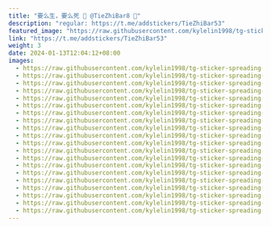 ```yaml
---
title: "要么生，要么死 🥲 @TieZhiBar8 🥲"
description: "regular: https://t.me/addstickers/TieZhiBar53"
featured_image: "https://raw.githubusercontent.com/kylelin1998/tg-sticker-spreading-worldwide-images/main/img/fd1f46e6-7607-43fe-be41-1da961732ab4.jpg"
link: "https://t.me/addstickers/TieZhiBar53"
weight: 3
date: 2024-01-13T12:04:12+08:00
images:
  - https://raw.githubusercontent.com/kylelin1998/tg-sticker-spreading-worldwide-images/main/img/fd1f46e6-7607-43fe-be41-1da961732ab4.jpg
  - https://raw.githubusercontent.com/kylelin1998/tg-sticker-spreading-worldwide-images/main/img/b84242a0-f2dc-4901-a572-e64c94dac7ff.jpg
  - https://raw.githubusercontent.com/kylelin1998/tg-sticker-spreading-worldwide-images/main/img/980a75b7-3374-47d0-a28b-fc98c7a861f6.jpg
  - https://raw.githubusercontent.com/kylelin1998/tg-sticker-spreading-worldwide-images/main/img/afb07ee8-f53d-4bcb-af69-6461cf76167f.jpg
  - https://raw.githubusercontent.com/kylelin1998/tg-sticker-spreading-worldwide-images/main/img/a934f8ef-df95-4e2d-bde5-a4a03e3877e0.jpg
  - https://raw.githubusercontent.com/kylelin1998/tg-sticker-spreading-worldwide-images/main/img/a7b73567-982c-488e-a144-70dc2e311ae3.jpg
  - https://raw.githubusercontent.com/kylelin1998/tg-sticker-spreading-worldwide-images/main/img/adedaaa1-af9e-409d-900a-448dcd2c58fb.jpg
  - https://raw.githubusercontent.com/kylelin1998/tg-sticker-spreading-worldwide-images/main/img/b8c35807-8af7-4875-87c6-989b01bdb0d0.jpg
  - https://raw.githubusercontent.com/kylelin1998/tg-sticker-spreading-worldwide-images/main/img/f95b20e2-e935-4b15-b811-a5fd6946876a.jpg
  - https://raw.githubusercontent.com/kylelin1998/tg-sticker-spreading-worldwide-images/main/img/6deb94b3-a526-4522-b6c4-bd26d005ef17.jpg
  - https://raw.githubusercontent.com/kylelin1998/tg-sticker-spreading-worldwide-images/main/img/ce1c2376-9496-4ffe-8ff7-f52c24c84306.jpg
  - https://raw.githubusercontent.com/kylelin1998/tg-sticker-spreading-worldwide-images/main/img/458bfc97-ccc2-4162-8c80-d3473fe2814c.jpg
  - https://raw.githubusercontent.com/kylelin1998/tg-sticker-spreading-worldwide-images/main/img/25c3b078-02fc-431f-93f6-d80ea4f32c32.jpg
  - https://raw.githubusercontent.com/kylelin1998/tg-sticker-spreading-worldwide-images/main/img/cbd5e88d-6901-4f37-9d28-a80225116561.jpg
  - https://raw.githubusercontent.com/kylelin1998/tg-sticker-spreading-worldwide-images/main/img/fb2006c5-c7ff-4f6d-a1bc-3f2d42b1ade3.jpg
  - https://raw.githubusercontent.com/kylelin1998/tg-sticker-spreading-worldwide-images/main/img/d9cd0c79-ada0-4b8b-b7f6-f0d8477aff42.jpg
  - https://raw.githubusercontent.com/kylelin1998/tg-sticker-spreading-worldwide-images/main/img/ffd7dbf1-c423-49e8-b7de-c792e8352283.jpg
  - https://raw.githubusercontent.com/kylelin1998/tg-sticker-spreading-worldwide-images/main/img/39802a31-6e8b-43ad-a15f-0ca0115ec912.jpg
  - https://raw.githubusercontent.com/kylelin1998/tg-sticker-spreading-worldwide-images/main/img/e21d5e28-fb54-40b8-9230-6dc49ec920a1.jpg
  - https://raw.githubusercontent.com/kylelin1998/tg-sticker-spreading-worldwide-images/main/img/ec773446-8dcb-4ad6-9d16-72a20e68d2c2.jpg
---
```

